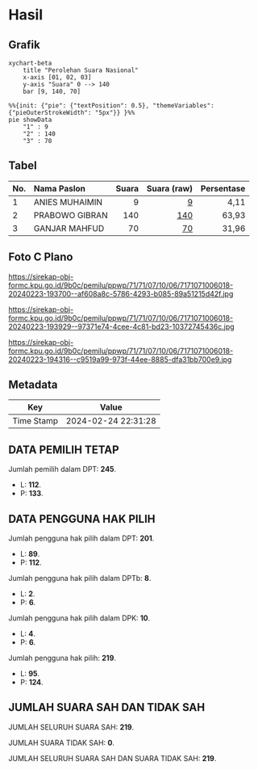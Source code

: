 # Hasil

## Grafik

```mermaid
xychart-beta
    title "Perolehan Suara Nasional"
    x-axis [01, 02, 03]
    y-axis "Suara" 0 --> 140
    bar [9, 140, 70]
```

```mermaid
%%{init: {"pie": {"textPosition": 0.5}, "themeVariables": {"pieOuterStrokeWidth": "5px"}} }%%
pie showData
    "1" : 9
    "2" : 140
    "3" : 70
```

## Tabel

| No. | Nama Paslon    | Suara | Suara (raw) | Persentase |
|:--- |:-------------- | -----:| -----------:| ----------:|
| 1   | ANIES MUHAIMIN | 9     | [9][p-1]    | 4,11       |
| 2   | PRABOWO GIBRAN | 140   | [140][p-2]  | 63,93      |
| 3   | GANJAR MAHFUD  | 70    | [70][p-3]   | 31,96      |


[p-1]: https://github.com/gigit-pemilu/pemilu-2024/blob/main/pilpres/hitung-suara/sub/71-sulawesi-utara/sub/71-kota-manado/sub/07-wanea/sub/1006-teling-atas/sub/018-tps/sub/paslon-1.txt
[p-2]: https://github.com/gigit-pemilu/pemilu-2024/blob/main/pilpres/hitung-suara/sub/71-sulawesi-utara/sub/71-kota-manado/sub/07-wanea/sub/1006-teling-atas/sub/018-tps/sub/paslon-2.txt
[p-3]: https://github.com/gigit-pemilu/pemilu-2024/blob/main/pilpres/hitung-suara/sub/71-sulawesi-utara/sub/71-kota-manado/sub/07-wanea/sub/1006-teling-atas/sub/018-tps/sub/paslon-3.txt

## Foto C Plano

https://sirekap-obj-formc.kpu.go.id/9b0c/pemilu/ppwp/71/71/07/10/06/7171071006018-20240223-193700--af608a8c-5786-4293-b085-89a51215d42f.jpg

https://sirekap-obj-formc.kpu.go.id/9b0c/pemilu/ppwp/71/71/07/10/06/7171071006018-20240223-193929--97371e74-4cee-4c81-bd23-10372745436c.jpg

https://sirekap-obj-formc.kpu.go.id/9b0c/pemilu/ppwp/71/71/07/10/06/7171071006018-20240223-194316--c9519a99-973f-44ee-8885-dfa31bb700e9.jpg


## Metadata

| Key        | Value               |
| ---------- | ------------------- |
| Time Stamp | 2024-02-24 22:31:28 |


## DATA PEMILIH TETAP

Jumlah pemilih dalam DPT: **245**.
 * L: **112**.
 * P: **133**.

## DATA PENGGUNA HAK PILIH

Jumlah pengguna hak pilih dalam DPT: **201**.
 * L: **89**.
 * P: **112**.

Jumlah pengguna hak pilih dalam DPTb: **8**.
 * L: **2**.
 * P: **6**.

Jumlah pengguna hak pilih dalam DPK: **10**.
 * L: **4**.
 * P: **6**.

Jumlah pengguna hak pilih: **219**.
 * L: **95**.
 * P: **124**.

## JUMLAH SUARA SAH DAN TIDAK SAH

JUMLAH SELURUH SUARA SAH: **219**.

JUMLAH SUARA TIDAK SAH: **0**.

JUMLAH SELURUH SUARA SAH DAN SUARA TIDAK SAH: **219**.


